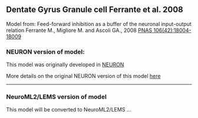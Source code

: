 ## Dentate Gyrus Granule cell Ferrante et al. 2008

Model from: Feed-forward inhibition as a buffer of the neuronal input-output relation
Ferrante M., Migliore M. and Ascoli GA., 2008 [PNAS 106(42):18004-18009](http://www.pnas.org/content/106/42/18004.full.pdf?with-ds=yes)

### NEURON version of model:

This model was originally developed in [NEURON](https://www.neuron.yale.edu/neuron/)

More details on the original NEURON version of this model [here](https://github.com/andrisecker/Ferrante2009-GanuleCell/tree/master/ModelDB/Granule_Fig_1B_right)

-------------------------------------------------------------------------------------------------------------------------------

### NeuroML2/LEMS version of model

This model will be converted to NeuroML2/LEMS ...
